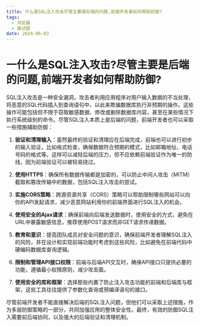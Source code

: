 ```yaml
---
title: 什么是SQL注入攻击尽管主要是后端的问题,前端开发者如何帮助防御?
tags:
  - 浏览器
  - 面试题
date: 2024-06-03
---
```

# 一什么是SQL注入攻击?尽管主要是后端的问题,前端开发者如何帮助防御?

SQL注入攻击是一种安全漏洞，攻击者利用应用程序对用户输入数据的不当处理，将恶意的SQL代码插入到查询语句中，以此来欺骗数据库执行非预期的操作。这些操作可能包括但不限于窃取敏感数据、修改或删除数据库内容，甚至在某些情况下执行系统级别的命令。尽管SQL注入本质上是后端的问题，前端开发者也可以采取一些措施辅助防御：

1. **验证和清理输入**：虽然最终的验证和清理应在后端完成，前端也可以进行初步的输入验证，比如格式检查，确保数据符合预期的模式，比如邮箱地址、电话号码的格式等。这样可以减轻后端的压力，但不应依赖前端验证作为唯一的防线，因为前端验证可以被轻易绕过。
    
2. **使用HTTPS**：确保所有数据传输都是加密的，可以防止中间人攻击（MITM）截取和篡改传输中的数据，包括SQL注入攻击的尝试。
    
3. **实施CORS策略**：跨源资源共享（CORS）策略可以帮助限制哪些网站可以向你的API发起请求，减少恶意网站利用你的前端界面进行SQL注入的机会。
    
4. **使用安全的Ajax请求**：确保前端向后端发送数据时，使用安全的方式，避免在URL中暴露敏感信息，推荐使用POST请求而非GET请求传递数据。
    
5. **教育和意识**：提高团队成员对安全问题的意识，确保前端开发者理解SQL注入的风险，并在设计和实现前端功能时考虑到这些风险，比如避免在前端代码中硬编码数据库查询逻辑。
    
6. **限制和管理API接口权限**：前端与后端API交互时，确保API接口只提供必要的功能，遵循最小权限原则，减少攻击面。
    
7. **使用安全的库和框架**：选择那些内置了防止注入攻击功能的前端和后端库与框架，这些工具往往提供了参数化查询或预编译语句的接口。
    

尽管前端开发者不能直接解决后端的SQL注入问题，但他们可以采取上述措施，作为多层防御策略的一部分，共同加强应用的整体安全性。最终，有效的防御SQL注入需要前后端协同，以及强大的后端验证和清理机制。

